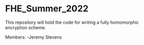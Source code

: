# FHE_Summer_2022

This repository will hold the code for writing a fully homomorphic encryption scheme. 

Members:
	-Jeremy Stevens
